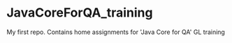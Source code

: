 # JavaCoreForQA_training
My first repo. Contains home assignments for 'Java Core for QA' GL training
